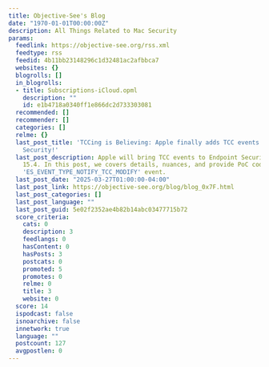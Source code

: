 ```yaml
---
title: Objective-See's Blog
date: "1970-01-01T00:00:00Z"
description: All Things Related to Mac Security
params:
  feedlink: https://objective-see.org/rss.xml
  feedtype: rss
  feedid: 4b11bb23148296c1d32481ac2afbbca7
  websites: {}
  blogrolls: []
  in_blogrolls:
  - title: Subscriptions-iCloud.opml
    description: ""
    id: e1b4718a0340ff1e866dc2d733303081
  recommended: []
  recommender: []
  categories: []
  relme: {}
  last_post_title: 'TCCing is Believing: Apple finally adds TCC events to Endpoint
    Security!'
  last_post_description: Apple will bring TCC events to Endpoint Security in macOS
    15.4. In this post, we covers details, nuances, and provide PoC code for the new
    'ES_EVENT_TYPE_NOTIFY_TCC_MODIFY' event.
  last_post_date: "2025-03-27T01:00:00-04:00"
  last_post_link: https://objective-see.org/blog/blog_0x7F.html
  last_post_categories: []
  last_post_language: ""
  last_post_guid: 5e02f2352ae4b82b14abc03477715b72
  score_criteria:
    cats: 0
    description: 3
    feedlangs: 0
    hasContent: 0
    hasPosts: 3
    postcats: 0
    promoted: 5
    promotes: 0
    relme: 0
    title: 3
    website: 0
  score: 14
  ispodcast: false
  isnoarchive: false
  innetwork: true
  language: ""
  postcount: 127
  avgpostlen: 0
---
```

